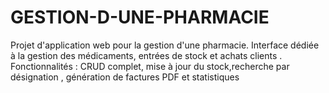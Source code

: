 # GESTION-D-UNE-PHARMACIE
Projet d'application web pour la gestion d'une pharmacie. Interface dédiée à la gestion des médicaments, entrées de stock et achats clients . Fonctionnalités : CRUD complet, mise à jour du stock,recherche par désignation , génération de factures PDF et statistiques 
